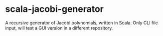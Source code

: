 # scala-jacobi-generator
A recursive generator of Jacobi polynomials, written in Scala. Only CLI file input, will test a GUI version in a different repository.
